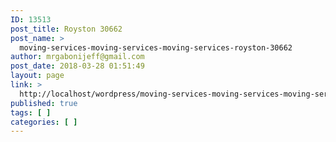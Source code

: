 ```yaml
---
ID: 13513
post_title: Royston 30662
post_name: >
  moving-services-moving-services-moving-services-royston-30662
author: mrgabonijeff@gmail.com
post_date: 2018-03-28 01:51:49
layout: page
link: >
  http://localhost/wordpress/moving-services-moving-services-moving-services-royston-30662/
published: true
tags: [ ]
categories: [ ]
---
```

